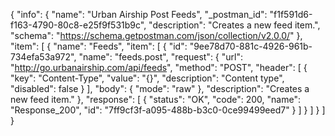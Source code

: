 {
  "info": {
    "name": "Urban Airship Post Feeds",
    "_postman_id": "f1f591d6-f163-4790-80c8-e25f9f531b9c",
    "description": "Creates a new feed item.",
    "schema": "https://schema.getpostman.com/json/collection/v2.0.0/"
  },
  "item": [
    {
      "name": "Feeds",
      "item": [
        {
          "id": "9ee78d70-881c-4926-961b-734efa53a972",
          "name": "feeds.post",
          "request": {
            "url": "http://go.urbanairship.com/api/feeds",
            "method": "POST",
            "header": [
              {
                "key": "Content-Type",
                "value": "{}",
                "description": "Content type",
                "disabled": false
              }
            ],
            "body": {
              "mode": "raw"
            },
            "description": "Creates a new feed item."
          },
          "response": [
            {
              "status": "OK",
              "code": 200,
              "name": "Response_200",
              "id": "7ff9cf3f-a095-488b-b3c0-0ce99499eed7"
            }
          ]
        }
      ]
    }
  ]
}